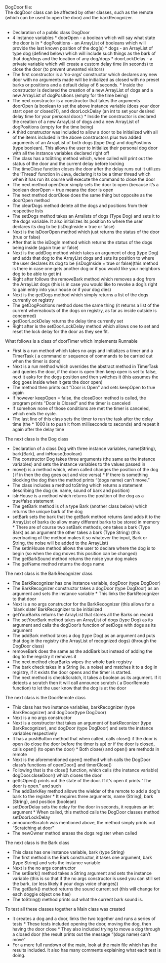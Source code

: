 DogDoor file:<br>
The dogDoor class can be affected by other classes, such as the remote (which can be used to open the door) and the barkRecognizer.
<br><br>

*	Declaration of a public class DogDoor
*	4 instance variables 
        *	doorOpen - a boolean which will say what state the door is in
        *	dogPositions - an ArrayList of booleans which will provide the last known position of the dog(s)
        *	dogs - an ArrayList of type dog (defined below) which will include such things as the bark of that dog/dogs and the location of any dog/dogs
        *	doorLockDelay - a private variable which will create a custom delay time (in seconds) to close the door (to prevent unwanted visitors)
*	The first constructor is a ‘no-args’ constructor which declares any new door with no arguments made will be initialized as closed with no preset barks or positions and a default delay of 6 seconds.
        *	Inside the constructor is declared the creation of a new ArrayList of dogs and a new ArrayList of dogPositions (empty for the time being)
*	The next constructor is a constructor that takes the arguments doorOpen (a boolean to set the above instance variable (does your door start open or closed?)), and doorLockDelay (an int to set your desired delay time for your personal door.)
        *	Inside the constructor is declared the creation of a new ArrayList of dogs and a new ArrayList of dogPositions (empty for the time being)
*	A third constructor was included to allow a door to be initialized with all of the items included in the above constructors plus two added arguments of an ArrayList of both dogs (type Dog) and dogPostions (type boolean). This allows the user to initialize their personal dog door with all the instance variables declared right off
*	The class has a toString method which, when called will print out the status of the door and the current delay before locking
*	The timeClose function closes the door after the delay runs out it utilizes the ‘Thread’ function in Java, declaring it to be a timer thread which when it has run its course will execute the command to close the door
*	The next method openDoor simply sets the door to open (because it’s a boolean doorOpen = true means the door is open
*	The next method doorClose does the same thing but opposite as the doorOpen method
*	The clearDogs method delete all the dogs and positions from their respective lists 
*	The setDogs method takes an Arralists of dogs (Type Dog) and sets it to the dogs variable. It also initializes  its position to where the user declares its dog to be (isDogInside = true or false)
*	Next is the isDoorOpen method which just returns the status of the door (true or false)
*	After that is the isDogIn method which returns the status of the dogs being inside (again true or false)
*	Next is the addDog method which takes an argument of dog (type Dog) and adds that dog to the ArrayList dogs and sets its position to where the user declares its dog to be (isDogInside = true or false)(this method is there in case one gets another dog or if you would like your neighbors dog to be able to get in)
*	Right after follows the removeBark method which removes a dog from the ArrayList dogs (this is in case you would like to revoke a dog’s right to gain entry into your house or if your dog dies)
*	Next is the getDogs method which simply returns a list of the dogs currently on registry
*	The getDogPositions method does the same thing (it returns a list of the current whereabouts of the dogs on registry, as far as inside outside is concerned)
*	getDoorLockDelay returns the delay time currently set
*	Right after is the setDoorLockDelay method which allows one to set and reset the lock delay for the door as they see fit.

What follows is a class of doorTimer which implements Runnable
*	First is a run method which takes no args and initializes a timer and a TimerTask ( a command or sequence of commands to be carried out when the timer is done)
*	Next is a run method which overrides the abstract method in TimerTask and queries the door, if the door is open then keep open is set to false, next it asks for the dogs position and then switches it (this assumes the dog goes inside when it gets the door open) 
*	The method then prints out "Door is Open" and sets keepOpen to true again
*	If however keepOpen = false, the closeDoor method is called, the program prints "Door is Closed" and the timer is canceled
*	If somehow none of those conditions are met the timer is canceled, which ends the cycle.
*	The last line of this class sets the timer to run the task after the delay time (the * 1000 is to push it from milliseconds to seconds) and repeat it again after the delay time 


The next class is the Dog class

*	Declaration of a class Dog with three instance variables, name(String), bark(Bark), and inHouse(boolean)
*	The constructor Dog takes three arguments (the same as the instance variables) and sets the instance variables to the values passed in
*	move() is a method which, when called changes the position of the dog ( if in then the dog goes out and vice versa)
        *	If there is something blocking the dog then the method prints “(dogs name) can’t move.”
*	The class includes a method toString which returns a statement describing the dog (ie. name, sound of bark and position)
*	isInHouse is a method which returns the position of the dog as a true/false statement
*	The getBark method is of a type Bark (another class below)  which returns the unique bark of the dog
*	setBark sets the bark that the getBark method returns (and adds it to the ArrayList of barks (to allow many different barks to be stored in memory
        *	There are of course two setBark methods, one takes a bark (Type Bark)  as an argument the other takes a bark (Type String) (this overloading of the method makes it so whatever the input, Bark or String, the noise will be added to the ArrayList)
*	The setInHouse method allows the user to declare where the dog is to begin (so when the dog moves this position can be changed)
*	The getBarkSound method returns the noise your dog makes
*	The getName method returns the dogs name


The next class is the BarkRecognizer class

*	The BarkRecognizer has one instance variable, dogDoor (type DogDoor)
*	The BarkRecognizer constructor takes a dogDoor (type DogDoor) as an argument and sets the instance variable 
        *	This links the BarkRecognizer to that door
*	Next is a no args constructor for the BarkRecognizer (this allows for a ‘blank slate’ BarkRecognizer to be initialized 
*	getYourBarks returns the ArrayList that stores all the Barks on record 
*	The setYourBark method takes an ArrayList of dogs (type Dog) as its argument and calls the dogDoor’s function of setDogs with dogs as its argument
*	The addBark method takes a dog (type Dog) as an argument and puts that dog in the registry (the ArrayList of recognized dogs) (through the DogDoor class)
*	removeBark does the same as the addBark but instead of adding the dog to the registry it removes it
*	The next method clearBarks wipes the whole bark registry
*	The bark check takes in a String (ie. a noise) and matches it to a dog in registry, if it exists the door opens and the timer is started.
*	The next method is checkScratch, it takes a boolean as its argument. If it detects a scratch then it will call announce scratch ( a DoorRemote function) to let the user know that the dog is at the door

The next class is the DoorRemote class

*	This class has two instance variables, barkRecognizer (type BarkRecognizer) and dogDoor(type DogDoor)
*	Next is a no args constructor 
*	Next is a constructor that takes an argument of barkReconizer (type BarkRecognizer), and dogDoor (type DogDoor) and sets the instance variables respectively
*	It has a pushButton method that when called, calls close() if the door is open (to close the door before the timer is up) or if the door is closed, calls open() (to open the door)
        *	Both close() and open() are methods in remote
*	Next is the aforementioned open() method which calls the DogDoor class’s functions of openDoor() and timerClose()
*	Following that is the close() function, which calls (the instance variable) dogDoor.closeDoor() which closes the door
*	getIsOpen() prints out the state of the door. If it's open  it prints "The door is open." and such
*	The addBarkKey method allows the wielder of the remote to add a dog's bark to the register
        *	It requires three arguments, name (String), bark (String), and position (boolean)
*	setDoorDelay sets the delay for the door in seconds, it requires an int argument
        *	When called, this method calls the DogDoor classes method setDoorLockDelay
*	announceScratch was mentioned above, the method simply prints out “Scratching at door”
*	The newOwner method erases the dogs register when called

The next class is the Bark class

*	This class has one instance variable, bark (type String)
*	The first method is the Bark constructor, it takes one argument, bark (type String) and sets the instance variable
*	Next is the no args constructor
*	The setBark() method takes a String argument and sets the instance variable (this is so that if the no args constructor is used you can still set the bark, (or less likely if your dogs voice changes))
*	The getBark() method returns the sound current set (this will change for each doggie object one has)
*	The toString() method prints out what the current bark sound is.

To test all these classes together a Main class was created

*	It creates a dog and a door, links the two together and runs a series of tests
        *	These tests included opening the door, moving the dog, then having the door close
        *	They also included trying to move a dog through a closed door (the result prints out the message “(dogs name) can’t move”
*	For a more full rundown of the main, look at the main file which has the results included. It also has many comments explaining what each test is doing.
